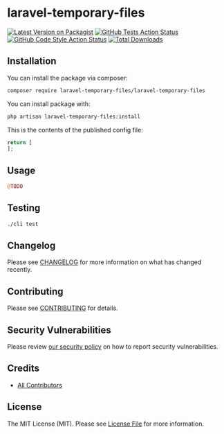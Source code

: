 # laravel-temporary-files

[![Latest Version on Packagist](https://img.shields.io/packagist/v/laravel-temporary-files/laravel-temporary-files.svg?style=flat-square)](https://packagist.org/packages/laravel-temporary-files/laravel-temporary-files)
[![GitHub Tests Action Status](https://img.shields.io/github/actions/workflow/status/laravel-temporary-files/laravel-temporary-files/run-tests.yml?branch=main&label=tests&style=flat-square)](https://github.com/laravel-temporary-files/laravel-temporary-files/actions?query=workflow%3Arun-tests+branch%3Amain)
[![GitHub Code Style Action Status](https://img.shields.io/github/actions/workflow/status/laravel-temporary-files/laravel-temporary-files/fix-php-code-style-issues.yml?branch=main&label=code%20style&style=flat-square)](https://github.com/laravel-temporary-files/laravel-temporary-files/actions?query=workflow%3A"Fix+PHP+code+style+issues"+branch%3Amain)
[![Total Downloads](https://img.shields.io/packagist/dt/laravel-temporary-files/laravel-temporary-files.svg?style=flat-square)](https://packagist.org/packages/laravel-temporary-files/laravel-temporary-files)

## Installation

You can install the package via composer:

```bash
composer require laravel-temporary-files/laravel-temporary-files
```

You can install package with:

```bash
php artisan laravel-temporary-files:install
```

<!-- You can publish and run the migrations with:

```bash
php artisan vendor:publish --tag="laravel-temporary-files-migrations"
php artisan migrate
```

You can publish the config file with:

```bash
php artisan vendor:publish --tag="laravel-temporary-files-config"
``` -->

This is the contents of the published config file:

```php
return [
];
```

<!-- Optionally, you can publish the views using

```bash
php artisan vendor:publish --tag="laravel-temporary-files-views"
``` -->

## Usage

```php
@TODO
```

## Testing

```bash
./cli test
```

## Changelog

Please see [CHANGELOG](CHANGELOG.md) for more information on what has changed recently.

## Contributing

Please see [CONTRIBUTING](CONTRIBUTING.md) for details.

## Security Vulnerabilities

Please review [our security policy](../../security/policy) on how to report security vulnerabilities.

## Credits

- [All Contributors](../../contributors)

## License

The MIT License (MIT). Please see [License File](LICENSE.md) for more information.
